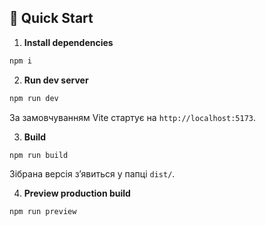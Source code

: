 ## 🚀 Quick Start

1. **Install dependencies**

```bash
npm i
```

2. **Run dev server**

```bash
npm run dev
```

За замовчуванням Vite стартує на `http://localhost:5173`.

3. **Build**

```bash
npm run build
```

Зібрана версія з’явиться у папці `dist/`.

4. **Preview production build**

```bash
npm run preview
```